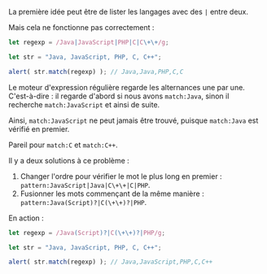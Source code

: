 
La première idée peut être de lister les langages avec des `|` entre deux.

Mais cela ne fonctionne pas correctement :

```js run
let regexp = /Java|JavaScript|PHP|C|C\+\+/g;

let str = "Java, JavaScript, PHP, C, C++";

alert( str.match(regexp) ); // Java,Java,PHP,C,C
```

Le moteur d'expression régulière regarde les alternances une par une. C'est-à-dire : il regarde d'abord si nous avons `match:Java`, sinon il recherche `match:JavaScript` et ainsi de suite.

Ainsi, `match:JavaScript` ne peut jamais être trouvé, puisque `match:Java` est vérifié en premier.

Pareil pour `match:C` et `match:C++`.

Il y a deux solutions à ce problème :

1. Changer l'ordre pour vérifier le mot le plus long en premier : `pattern:JavaScript|Java|C\+\+|C|PHP`.
2. Fusionner les mots commençant de la même manière : `pattern:Java(Script)?|C(\+\+)?|PHP`.

En action :

```js run
let regexp = /Java(Script)?|C(\+\+)?|PHP/g;

let str = "Java, JavaScript, PHP, C, C++";

alert( str.match(regexp) ); // Java,JavaScript,PHP,C,C++
```
